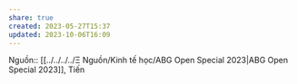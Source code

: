 ```yaml
---
share: true
created: 2023-05-27T15:37
updated: 2023-10-06T16:09
---
```

Nguồn:: [[../../../../Ξ Nguồn/Kinh tế học/ABG Open Special 2023|ABG Open Special 2023]], Tiến
